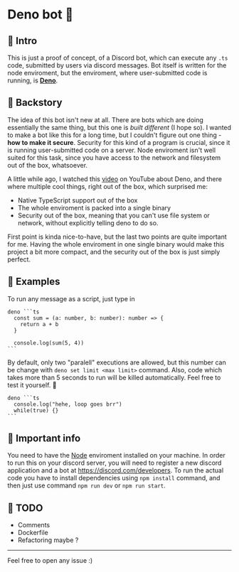 # Deno bot 🦕

## 👋 Intro
This is just a proof of concept, of a Discord bot, which can execute any `.ts` code, submitted by users via discord messages. Bot itself is written for the node enviroment, but the enviroment, where user-submitted code is running, is **[Deno](https://deno.land/)**.

## 📕 Backstory
The idea of this bot isn't new at all. There are bots which are doing essentially the same thing, but this one is *built different* (I hope so). I wanted to make a bot like this for a long time, but I couldn't figure out one thing - **how to make it secure**. Security for this kind of a program is crucial, since it is running user-submitted code on a server. Node enviroment isn't well suited for this task, since you have access to the network and filesystem out of the box, whatsoever. 

A little while ago, I watched this [video](https://www.youtube.com/watch?v=SYkzk_j3yb0) on YouTube about Deno, and there where multiple cool things, right out of the box, which surprised me:
- Native TypeScript support out of the box
- The whole enviroment is packed into a single binary
- Security out of the box, meaning that you can't use file system or network, without explicitly telling deno to do so.

First point is kinda nice-to-have, but the last two points are quite important for me. Having the whole enviroment in one single binary would make this project a bit more compact, and the security out of the box is just simply perfect.

## 👀 Examples
To run any message as a script, just type in
````
deno ```ts
  const sum = (a: number, b: number): number => {
    return a + b
  }

  console.log(sum(5, 4))
```
````

By default, only two "paralell" executions are allowed, but this number can be change with `deno set limit <max limit>` command.
Also, code which takes more than 5 seconds to run will be killed automatically. Feel free to test it yourself. 🤠
````
deno ```ts
  console.log("hehe, loop goes brr")
  while(true) {}
```
````

## 🚩 Important info
You need to have the [Node](https://nodejs.org/en/) enviroment installed on your machine.
In order to run this on your discord server, you will need to register a new discord application and a bot at https://discord.com/developers.
To run the actual code you have to install dependencies using `npm install` command, and then just use command `npm run dev` or `npm run start`.

## 🤖 TODO
- Comments
- Dockerfile
- Refactoring maybe ?
---
Feel free to open any issue :)